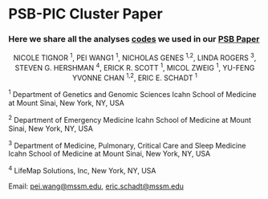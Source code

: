 # PSB-PIC Cluster Paper
### Here we share all the analyses [codes](https://github.com/DigitalHealthCenterMSSM/PSB-Cluster/PIC.R) we used in our [PSB Paper](https://psb.stanford.edu/psb-online/proceedings/psb17/tignor.pdf)

<p align="center">
NICOLE TIGNOR <sup>1</sup>, PEI WANG1 <sup>1</sup>, NICHOLAS GENES <sup>1,2</sup>, LINDA ROGERS <sup>3</sup>, STEVEN G. HERSHMAN <sup>4</sup>, ERICK R. SCOTT <sup>1</sup>, MICOL ZWEIG <sup>1</sup>, YU-FENG YVONNE CHAN <sup>1,2</sup>, ERIC E. SCHADT <sup>1</sup>

<sup>1</sup>
Department of Genetics and Genomic Sciences
Icahn School of Medicine at Mount Sinai, New York, NY, USA

<sup>2</sup>
Department of Emergency Medicine
Icahn School of Medicine at Mount Sinai, New York, NY, USA

<sup>3</sup>
Department of Medicine, Pulmonary, Critical Care and Sleep Medicine
Icahn School of Medicine at Mount Sinai, New York, NY, USA

<sup>4</sup>
LifeMap Solutions, Inc, New York, NY, USA

Email: pei.wang@mssm.edu, eric.schadt@mssm.edu
</p>

